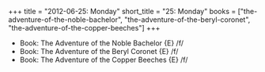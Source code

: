 +++
title = "2012-06-25: Monday"
short_title = "25: Monday"
books = ["the-adventure-of-the-noble-bachelor", "the-adventure-of-the-beryl-coronet", "the-adventure-of-the-copper-beeches"]
+++


* Book: The Adventure of the Noble Bachelor {E} /f/
* Book: The Adventure of the Beryl Coronet {E} /f/
* Book: The Adventure of the Copper Beeches {E} /f/
